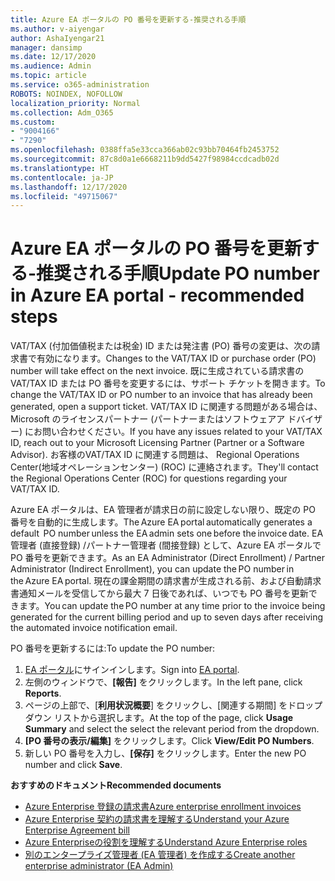 ```yaml
---
title: Azure EA ポータルの PO 番号を更新する-推奨される手順
ms.author: v-aiyengar
author: AshaIyengar21
manager: dansimp
ms.date: 12/17/2020
ms.audience: Admin
ms.topic: article
ms.service: o365-administration
ROBOTS: NOINDEX, NOFOLLOW
localization_priority: Normal
ms.collection: Adm_O365
ms.custom:
- "9004166"
- "7290"
ms.openlocfilehash: 0388ffa5e33cca366ab02c93bb70464fb2453752
ms.sourcegitcommit: 87c8d0a1e6668211b9dd5427f98984ccdcadb02d
ms.translationtype: HT
ms.contentlocale: ja-JP
ms.lasthandoff: 12/17/2020
ms.locfileid: "49715067"
---
```

# <a name="update-po-number-in-azure-ea-portal---recommended-steps"></a><span data-ttu-id="d2078-102">Azure EA ポータルの PO 番号を更新する-推奨される手順</span><span class="sxs-lookup"><span data-stu-id="d2078-102">Update PO number in Azure EA portal - recommended steps</span></span>

<span data-ttu-id="d2078-103">VAT/TAX (付加価値税または税金) ID または発注書 (PO) 番号の変更は、次の請求書で有効になります。</span><span class="sxs-lookup"><span data-stu-id="d2078-103">Changes to the VAT/TAX ID or purchase order (PO) number will take effect on the next invoice.</span></span> <span data-ttu-id="d2078-104">既に生成されている請求書の VAT/TAX ID または PO 番号を変更するには、サポート チケットを開きます。</span><span class="sxs-lookup"><span data-stu-id="d2078-104">To change the VAT/TAX ID or PO number to an invoice that has already been generated, open a support ticket.</span></span> <span data-ttu-id="d2078-105">VAT/TAX ID に関連する問題がある場合は、Microsoft のライセンスパートナー (パートナーまたはソフトウェアア ドバイザー) にお問い合わせください。</span><span class="sxs-lookup"><span data-stu-id="d2078-105">If you have any issues related to your VAT/TAX ID, reach out to your Microsoft Licensing Partner (Partner or a Software Advisor).</span></span> <span data-ttu-id="d2078-106">お客様のVAT/TAX ID に関連する問題は、 Regional Operations Center(地域オペレーションセンター) (ROC) に連絡されます。</span><span class="sxs-lookup"><span data-stu-id="d2078-106">They'll contact the Regional Operations Center (ROC) for questions regarding your VAT/TAX ID.</span></span> 

<span data-ttu-id="d2078-107">Azure EA ポータルは、EA 管理者が請求日の前に設定しない限り、既定の PO 番号を自動的に生成します。</span><span class="sxs-lookup"><span data-stu-id="d2078-107">The Azure EA portal automatically generates a default  PO number unless the EA admin sets one before the invoice date.</span></span> <span data-ttu-id="d2078-108">EA 管理者 (直接登録) /パートナー管理者 (間接登録) として、Azure EA ポータルで PO 番号を更新できます。</span><span class="sxs-lookup"><span data-stu-id="d2078-108">As an EA Administrator (Direct Enrollment) / Partner Administrator (Indirect Enrollment), you can update the PO number in the Azure EA portal.</span></span> <span data-ttu-id="d2078-109">現在の課金期間の請求書が生成される前、および自動請求書通知メールを受信して​​から最大 7 日後であれば、いつでも PO 番号を更新できます。</span><span class="sxs-lookup"><span data-stu-id="d2078-109">You can update the PO number at any time prior to the invoice being generated for the current billing period and up to seven days after receiving the automated invoice notification email.</span></span>    

<span data-ttu-id="d2078-110">PO 番号を更新するには:</span><span class="sxs-lookup"><span data-stu-id="d2078-110">To update the PO number:</span></span>

1. <span data-ttu-id="d2078-111">[EA ポータル](https://ea.azure.com/)にサインインします。</span><span class="sxs-lookup"><span data-stu-id="d2078-111">Sign into [EA portal](https://ea.azure.com/).</span></span>
1. <span data-ttu-id="d2078-112">左側のウィンドウで、**[報告]** をクリックします。</span><span class="sxs-lookup"><span data-stu-id="d2078-112">In the left pane, click **Reports**.</span></span>
1. <span data-ttu-id="d2078-113">ページの上部で、[**利用状況概要**] をクリックし、[関連する期間] をドロップダウン リストから選択します。</span><span class="sxs-lookup"><span data-stu-id="d2078-113">At the top of the page, click **Usage Summary** and select the select the relevant period from the dropdown.</span></span>
1. <span data-ttu-id="d2078-114">**[PO 番号の表示/編集]** をクリックします。</span><span class="sxs-lookup"><span data-stu-id="d2078-114">Click **View/Edit PO Numbers**.</span></span>
1. <span data-ttu-id="d2078-115">新しい PO 番号を入力し、**[保存]** をクリックします。</span><span class="sxs-lookup"><span data-stu-id="d2078-115">Enter the new PO number and click **Save**.</span></span>

<span data-ttu-id="d2078-116">**おすすめのドキュメント**</span><span class="sxs-lookup"><span data-stu-id="d2078-116">**Recommended documents**</span></span> 

- [<span data-ttu-id="d2078-117">Azure Enterprise 登録の請求書</span><span class="sxs-lookup"><span data-stu-id="d2078-117">Azure enterprise enrollment invoices</span></span>](https://docs.microsoft.com/azure/billing/billing-ea-portal-enrollment-invoices) 
- [<span data-ttu-id="d2078-118">Azure Enterprise 契約の請求書を理解する</span><span class="sxs-lookup"><span data-stu-id="d2078-118">Understand your Azure Enterprise Agreement bill</span></span>](https://docs.microsoft.com/azure/billing/billing-understand-your-bill-ea)  
- [<span data-ttu-id="d2078-119">Azure Enterpriseの役割を理解する</span><span class="sxs-lookup"><span data-stu-id="d2078-119">Understand Azure Enterprise roles</span></span>](https://docs.microsoft.com/azure/billing/billing-understand-your-bill-ea) 
- [<span data-ttu-id="d2078-120">別のエンタープライズ管理者 (EA 管理者) を作成する</span><span class="sxs-lookup"><span data-stu-id="d2078-120">Create another enterprise administrator (EA Admin)</span></span>](https://docs.microsoft.com/azure/cost-management-billing/manage/ea-portal-administration#create-another-enterprise-administrator) 

